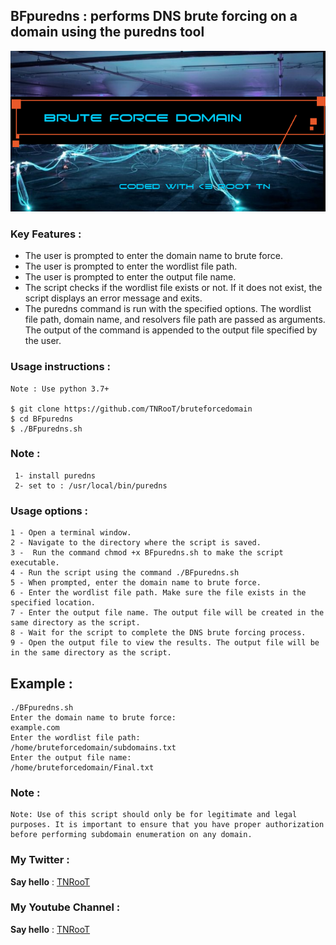 ## BFpuredns : performs DNS brute forcing on a domain using the puredns tool

![/banner.png](https://github.com/TNRooT/bruteforcedomain/blob/master/banner.png)
### Key Features :

   - The user is prompted to enter the domain name to brute force.
   - The user is prompted to enter the wordlist file path.
   - The user is prompted to enter the output file name.
   - The script checks if the wordlist file exists or not. If it does not exist, the script displays an error message and exits.
   - The puredns command is run with the specified options. The wordlist file path, domain name, and resolvers file path are passed as arguments. The output of the command is appended to the output file specified by the user.

  

### Usage instructions :

```
Note : Use python 3.7+

$ git clone https://github.com/TNRooT/bruteforcedomain
$ cd BFpuredns
$ ./BFpuredns.sh
```
### Note :
```
 1- install puredns 
 2- set to : /usr/local/bin/puredns

```
  

### Usage options :

```
1 - Open a terminal window.
2 - Navigate to the directory where the script is saved.
3 -  Run the command chmod +x BFpuredns.sh to make the script executable. 
4 - Run the script using the command ./BFpuredns.sh 
5 - When prompted, enter the domain name to brute force.
6 - Enter the wordlist file path. Make sure the file exists in the specified location.
7 - Enter the output file name. The output file will be created in the same directory as the script.
8 - Wait for the script to complete the DNS brute forcing process.
9 - Open the output file to view the results. The output file will be in the same directory as the script.

```


## Example :

```
./BFpuredns.sh
Enter the domain name to brute force:
example.com
Enter the wordlist file path:
/home/bruteforcedomain/subdomains.txt
Enter the output file name:
/home/bruteforcedomain/Final.txt

```
### Note :

```
Note: Use of this script should only be for legitimate and legal purposes. It is important to ensure that you have proper authorization before performing subdomain enumeration on any domain.
```

### My Twitter :


**Say hello** : [TNRooT](https://github.com/TNRooT)
                
            
### My Youtube Channel :
**Say hello** : [TNRooT](https://youtube.com/@The_Ethical_TN)

